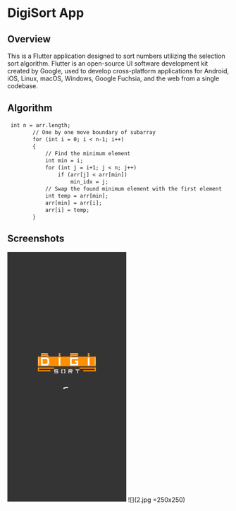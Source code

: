 # DigiSort App

## Overview
This is a Flutter application designed to sort numbers utilizing the selection sort algorithm. Flutter is an open-source UI software development kit created by Google, used to develop cross-platform applications for Android, iOS, Linux, macOS, Windows, Google Fuchsia, and the web from a single codebase.

## Algorithm
```
 int n = arr.length;
        // One by one move boundary of subarray
        for (int i = 0; i < n-1; i++)
        {
            // Find the minimum element
            int min = i;
            for (int j = i+1; j < n; j++)
                if (arr[j] < arr[min])
                    min_idx = j;
            // Swap the found minimum element with the first element
            int temp = arr[min];
            arr[min] = arr[i];
            arr[i] = temp;
        }
```
## Screenshots

<img src="1.jpg" height="567.25px" width="270px">
![](2.jpg =250x250)

